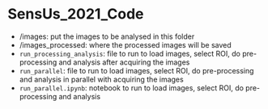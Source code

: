 # SensUs_2021_Code

* /images: put the images to be analysed in this folder 
* /images_processed: where the processed images will be saved
* `run_processing_analysis`: file to run to load images, select ROI, do pre-processing and analysis after acquiring the images
* `run_parallel`: file to run to load images, select ROI, do pre-processing and analysis in parallel with acquiring the images
* `run_parallel.ipynb`: notebook to run to load images, select ROI, do pre-processing and analysis


